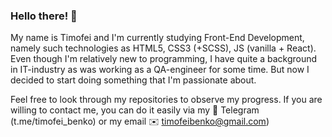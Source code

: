 ### Hello there! 👋

<!--
**Timofei-Benko/Timofei-Benko** is a ✨ _special_ ✨ repository because its `README.md` (this file) appears on your GitHub profile. -->

My name is Timofei and I'm currently studying Front-End Development, namely such technologies as HTML5, CSS3 (+SCSS), JS (vanilla + React). Even though I'm relatively new to programming, I have quite a background in IT-industry as was working as a QA-engineer for some time. But now I decided to start doing something that I'm passionate about. 

Feel free to look through my repositories to observe my progress. If you are willing to contact me, you can do it easily via my 💬 Telegram (t.me/timofei_benko) or my email ✉️ timofeibenko@gmail.com)
